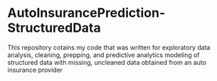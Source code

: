 # AutoInsurancePrediction-StructuredData
This repository cotains my code that was written for exploratory data analysis, cleaning, prepping, and predictive analytics modeling of structured data with missing, uncleaned data obtained from an auto insurance provider
